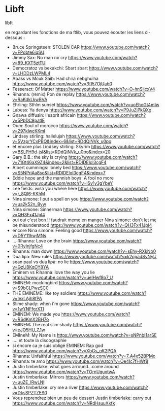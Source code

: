 # Libft
libft

en regardant les fonctions de ma ftlib, vous pouvez écouter les liens ci-dessous :

 - Bruce Springsteen: STOLEN CAR <https://www.youtube.com/watch?v=FPobte6iqSU>
 - Jimmy Sax: No man no cry <https://www.youtube.com/watch?v=89_KXT5ztTU>
 - Democratoz vs bekakchi: Sbart sbart <https://www.youtube.com/watch?v=LHDDzLWPML4>
 - Abass vs Mouk Saib: Had chira nebghuiha <https://www.youtube.com/watch?v=3fI57OjUab0>
 - Tesseract: Of Matter <https://www.youtube.com/watch?v=O-hnSlicxV4>
 - Rihanna: (remix) Pon de replay <https://www.youtube.com/watch?v=RaKdkLkwBVA>
 - Ehrling: Sthlm sunset <https://www.youtube.com/watch?v=uoEhoGt4mIw>
 - Labess: Ya denya <https://www.youtube.com/watch?v=P9JuZjPkQXg>
 - Gnawa diffusin: l'esprit africain <https://www.youtube.com/watch?v=5PbDC8patIE>
 - Oum: Soul of morocco <https://www.youtube.com/watch?v=297klwcKKmI>
 - Lindsey stirling: hallelujah <https://www.youtube.com/watch?v=5VzprYCxPBQ&index=6&list=RDdQiNVk_u0po>
 - et encore plus Lindsey stirling: Skyrim <https://www.youtube.com/watch?v=BSLPH9d-jsI&list=RDdQiNVk_u0po&index=20>
 - Gary B.B.: the sky is crying <https://www.youtube.com/watch?v=71Gt46aX9Z4&index=2&list=RDIDEIol3cgF4>
 - Albert cummings: lonely bed <https://www.youtube.com/watch?v=S5NPriAa8so&list=RDIDEIol3cgF4&index=7>
 - Eddie hope and the mannish boys: A fool no more <https://www.youtube.com/watch?v=lSv1y3gYbeY>
 - Lee fields: wish you where here <https://www.youtube.com/watch?v=r_8QI6-KKhM>
 - Nina simone: I put a spell on you <https://www.youtube.com/watch?v=ua2k52n_Bvw>
 - Nina simone: Sinnerman <https://www.youtube.com/watch?v=QH3Fx41Jpl4>
 - oui oui c'est bon !! faudrait meme en manger Nina simone: don't let me be misunderstood <https://www.youtube.com/watch?v=QH3Fx41Jpl4>
 - encore Nina simone: Feeling good <https://www.youtube.com/watch?v=D5Y11hwjMNs>
 - ... Rihanna: Love on the brain <https://www.youtube.com/watch?v=0RyInjfgNc4>
 - Rihanna: man down <https://www.youtube.com/watch?v=sEhy-RXkNo0>
 - Dua lipa: New rules <https://www.youtube.com/watch?v=k2qgadSvNyU>
 - sean paul vs dua lipa: no lie <https://www.youtube.com/watch?v=GzU8KqOY8YA>
 - Eminem vs Rihanna: love the way you lie <https://www.youtube.com/watch?v=uelHwf8o7_U>
 - EMINEM: mockingbird <https://www.youtube.com/watch?v=S9bCLPwzSC0>
 - THE EMINEME: like toy soldiers <https://www.youtube.com/watch?v=lexLAjh8fPA>
 - Slime shady: when i'm gone <https://www.youtube.com/watch?v=1wYNFfgrXTI>
 - EMINEM: We made you <https://www.youtube.com/watch?v=RSdKmX2BH7o>
 - EMINEM: The real slim shady <https://www.youtube.com/watch?v=eJO5HU_7_1w>
 - EMIneM: My Name Is <https://www.youtube.com/watch?v=sNPnbI1arSE>
 - .... et toute la discographie 
 - si encore ca je suis obligé EMINEM: Rap god <https://www.youtube.com/watch?v=XbGs_qK2PQA>
 - Rihanna: Unfaithful <https://www.youtube.com/watch?v=7_A4x52BPMo>
 - Rihanna: te amo <https://www.youtube.com/watch?v=Oe4Ic7fHWf8>
 - Justin timberlake: what goes arround...come around <https://www.youtube.com/watch?v=TOrnUquxtwA>
 - Justin timberlake: Mirrors <https://www.youtube.com/watch?v=uuZE_IRwLNI>
 - Justin timberlake: cry me a river <https://www.youtube.com/watch?v=DksSPZTZES0>
 - Vous reprendrez bien un peu de dessert Justin timberlake: carry out <https://www.youtube.com/watch?v=NRdHsuuXxfk>
